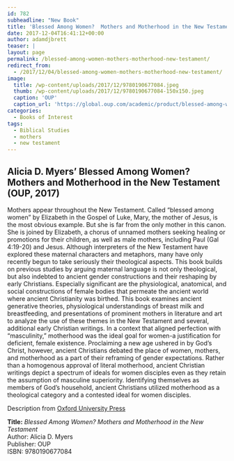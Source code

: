 ```yaml
---
id: 782
subheadline: "New Book"
title: 'Blessed Among Women?  Mothers and Motherhood in the New Testament'
date: 2017-12-04T16:41:12+00:00
author: adamdjbrett
teaser: |
layout: page
permalink: /blessed-among-women-mothers-motherhood-new-testament/
redirect_from:
  - /2017/12/04/blessed-among-women-mothers-motherhood-new-testament/
image:
  title: /wp-content/uploads/2017/12/9780190677084.jpeg
  thumb: /wp-content/uploads/2017/12/9780190677084-150x150.jpeg
  caption: 'OUP'
  caption_url: 'https://global.oup.com/academic/product/blessed-among-women-9780190677084?cc=us&lang=en&'
categories:
  - Books of Interest
tags:
  - Biblical Studies
  - mothers
  - new testament
---
```

## Alicia D. Myers&#8217; Blessed Among Women? Mothers and Motherhood in the New Testament (OUP, 2017)

Mothers appear throughout the New Testament. Called &#8220;blessed among women&#8221; by Elizabeth in the Gospel of Luke, Mary, the mother of Jesus, is the most obvious example. But she is far from the only mother in this canon. She is joined by Elizabeth, a chorus of unnamed mothers seeking healing or promotions for their children, as well as male mothers, including Paul (Gal 4:19-20) and Jesus. Although interpreters of the New Testament have explored these maternal characters and metaphors, many have only recently begun to take seriously their theological aspects. This book builds on previous studies by arguing maternal language is not only theological, but also indebted to ancient gender constructions and their reshaping by early Christians. Especially significant are the physiological, anatomical, and social constructions of female bodies that permeate the ancient world where ancient Christianity was birthed. This book examines ancient generative theories, physiological understandings of breast milk and breastfeeding, and presentations of prominent mothers in literature and art to analyze the use of these themes in the New Testament and several, additional early Christian writings. In a context that aligned perfection with &#8220;masculinity,&#8221; motherhood was the ideal goal for women-a justification for deficient, female existence. Proclaiming a new age ushered in by God&#8217;s Christ, however, ancient Christians debated the place of women, mothers, and motherhood as a part of their reframing of gender expectations. Rather than a homogenous approval of literal motherhood, ancient Christian writings depict a spectrum of ideals for women disciples even as they retain the assumption of masculine superiority. Identifying themselves as members of God&#8217;s household, ancient Christians utilized motherhood as a theological category and a contested ideal for women disciples.

Description from [Oxford University Press](https://global.oup.com/academic/product/blessed-among-women-9780190677084?cc=us&lang=en&#)

**Title:** _Blessed Among Women? Mothers and Motherhood in the New Testament_  
Author: Alicia D. Myers  
Publisher: OUP  
ISBN: 9780190677084
